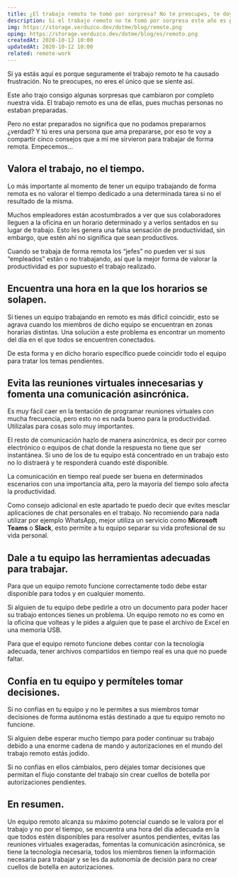 ```yaml
---
title: ¿El trabajo remoto te tomó por sorpresa? No te preocupes, te doy unos consejos
description: Si el trabajo remoto no te tomó por sorpresa este año es porque ya lo hacías antes. Pero si lo hizo, te comparto unos consejos para que sea mejor.
img: https://storage.verduzco.dev/dotme/blog/remote.png
opimg: https://storage.verduzco.dev/dotme/blog/es/remoto.png
createdAt: 2020-10-12 10:00
updatedAt: 2020-10-12 10:00
related: remote-work
---
```


Si ya estás aquí es porque seguramente el trabajo remoto te ha causado frustración. No te preocupes, no eres el único que se siente así. 

Este año trajo consigo algunas sorpresas que cambiaron por completo nuestra vida. El trabajo remoto es una de ellas, pues muchas personas no estaban preparadas. 

Pero no estar preparados no significa que no podamos prepararnos ¿verdad? Y tú eres una persona que ama prepararse, por eso te voy a compartir cinco consejos que a mí me sirvieron para trabajar de forma remota. Empecemos... 

## Valora el trabajo, no el tiempo. 

Lo más importante al momento de tener un equipo trabajando de forma remota es no valorar el tiempo dedicado a una determinada tarea si no el resultado de la misma. 

Muchos empleadores están acostumbrados a ver que sus colaboradores lleguen a la oficina en un horario determinado y a verlos sentados en su lugar de trabajo. Esto les genera una falsa sensación de productividad, sin embargo, que estén ahí no significa que sean productivos. 

Cuando se trabaja de forma remota los “jefes” no pueden ver si sus “empleados” están o no trabajando, así que la mejor forma de valorar la productividad es por supuesto el trabajo realizado. 

## Encuentra una hora en la que los horarios se solapen.  

Si tienes un equipo trabajando en remoto es más difícil coincidir, esto se agrava cuando los miembros de dicho equipo se encuentran en zonas horarias distintas. Una solución a este problema es encontrar un momento del día en el que todos se encuentren conectados. 

De esta forma y en dicho horario específico puede coincidir todo el equipo para tratar los temas pendientes. 

## Evita las reuniones virtuales innecesarias y fomenta una comunicación asincrónica. 

Es muy fácil caer en la tentación de programar reuniones virtuales con mucha frecuencia, pero esto no es nada bueno para la productividad. Utilízalas para cosas solo muy importantes. 

El resto de comunicación hazlo de manera asincrónica, es decir por correo electrónico o equipos de chat donde la respuesta no tiene que ser instantánea. Si uno de los de tu equipo está concentrado en un trabajo esto no lo distraerá y te responderá cuando esté disponible. 

La comunicación en tiempo real puede ser buena en determinados escenarios con una importancia alta, pero la mayoría del tiempo solo afecta la productividad. 

Como consejo adicional en este apartado te puedo decir que evites mesclar aplicaciones de chat personales en el trabajo. No recomiendo para nada utilizar por ejemplo WhatsApp, mejor utiliza un servicio como **Microsoft Teams** o **Slack**, esto permite a tu equipo separar su vida profesional de su vida personal. 

## Dale a tu equipo las herramientas adecuadas para trabajar. 

Para que un equipo remoto funcione correctamente todo debe estar disponible para todos y en cualquier momento. 

Si alguien de tu equipo debe pedirle a otro un documento para poder hacer su trabajo entonces tienes un problema. Un equipo remoto no es como en la oficina que volteas y le pides a alguien que te pase el archivo de Excel en una memoria USB. 

Para que el equipo remoto funcione debes contar con la tecnología adecuada, tener archivos compartidos en tiempo real es una que no puede faltar. 

## Confía en tu equipo y permíteles tomar decisiones. 

Si no confías en tu equipo y no le permites a sus miembros tomar decisiones de forma autónoma estás destinado a que tu equipo remoto no funcione. 

Si alguien debe esperar mucho tiempo para poder continuar su trabajo debido a una enorme cadena de mando y autorizaciones en el mundo del trabajo remoto estás jodido. 

Si no confías en ellos cámbialos, pero déjales tomar decisiones que permitan el flujo constante del trabajo sin crear cuellos de botella por autorizaciones pendientes. 

## En resumen. 

Un equipo remoto alcanza su máximo potencial cuando se le valora por el trabajo y no por el tiempo, se encuentra una hora del día adecuada en la que todos estén disponibles para resolver asuntos pendientes, evitas las reuniones virtuales exageradas, fomentas la comunicación asincrónica, se tiene la tecnología necesaria, todos los miembros tienen la información necesaria para trabajar y se les da autonomía de decisión para no crear cuellos de botella en autorizaciones. 